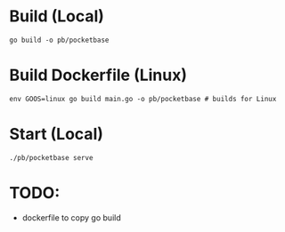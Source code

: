 # Build (Local)

```
go build -o pb/pocketbase
```

# Build Dockerfile (Linux)

```
env GOOS=linux go build main.go -o pb/pocketbase # builds for Linux
```

# Start (Local)

```
./pb/pocketbase serve
```

# TODO:

- dockerfile to copy go build
